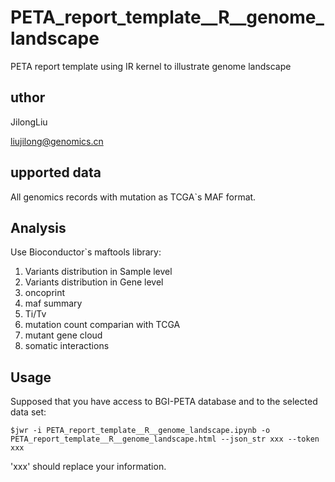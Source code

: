 # PETA_report_template__R__genome_landscape
PETA report template using IR kernel to illustrate genome landscape

## uthor
JilongLiu

liujilong@genomics.cn

## upported data
All genomics records with mutation as TCGA`s MAF format.

## Analysis
Use Bioconductor`s maftools library:
1. Variants distribution in Sample level
1. Variants distribution in Gene level
1. oncoprint
1. maf summary
1. Ti/Tv 
1. mutation count comparian with TCGA
1. mutant gene cloud
1. somatic interactions


## Usage
Supposed that you have access to BGI-PETA database and to the selected data set:
```
$jwr -i PETA_report_template__R__genome_landscape.ipynb -o PETA_report_template__R__genome_landscape.html --json_str xxx --token xxx
```
'xxx' should replace your information.
